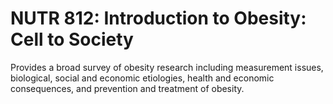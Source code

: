 # NUTR 812: Introduction to Obesity: Cell to Society

Provides a broad survey of obesity research including measurement issues, biological, social and economic etiologies, health and economic consequences, and prevention and treatment of obesity.